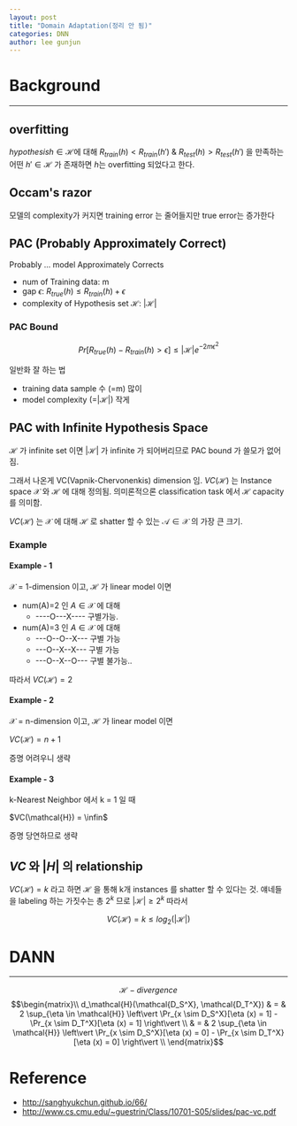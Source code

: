 ```yaml
---
layout: post
title: "Domain Adaptation(정리 안 됨)"
categories: DNN
author: lee gunjun
---
```


# Background
----

## overfitting
$hypothesis h \in \mathcal{H}$에 대해 $R_{train}(h) < R_{train}(h')\ \&\ R_{test}(h) > R_{test}(h')$ 을 만족하는 어떤 $h' \in \mathcal{H}$ 가 존재하면 $h$는 overfitting 되었다고 한다.

## Occam's razor
모델의 complexity가 커지면 training error 는 줄어들지만 true error는 증가한다

## PAC (Probably Approximately Correct)
Probably ... model Approximately Corrects

- num of Training data: m
- gap $\epsilon$: $R_{true}(h) \le R_{train}(h) + \epsilon$
- complexity of Hypothesis set $\mathcal{H}$: $\left\vert \mathcal{H} \right\vert$

### PAC Bound
 
$$Pr[R_{true}(h) - R_{train}(h) \gt \epsilon] \le \left\vert \mathcal{H} \right\vert e^{-2m\epsilon^2}$$

일반화 잘 하는 법
- training data sample 수 (=m) 많이
- model complexity (=$\vert \mathcal{H} \vert$) 작게 

## PAC with Infinite Hypothesis Space

$\mathcal{H}$ 가 infinite set 이면 $|\mathcal{H}|$ 가 infinite 가 되어버리므로 PAC bound 가 쓸모가 없어짐.

그래서 나온게 VC(Vapnik-Chervonenkis) dimension 임. $VC(\mathcal{H})$ 는 Instance space $\mathcal{X}$ 와 $\mathcal{H}$ 에 대해 정의됨. 의미론적으론 classification task 에서 $\mathcal{H}$ capacity 를 의미함.

$VC(\mathcal{H})$ 는 $\mathcal{X}$ 에 대해 $\mathcal{H}$ 로 shatter 할 수 있는 $\mathcal{A} \in \mathcal{X}$ 의 가장 큰 크기.

### Example

#### Example - 1

$\mathcal{X}$ = 1-dimension 이고, $\mathcal{H}$ 가 linear model 이면

* num(A)=2 인 $A \in \mathcal{X}$ 에 대해
    * ----O---X---- 구별가능.
* num(A)=3 인 $A \in \mathcal{X}$ 에 대해
    * ---O--O--X--- 구별 가능
    * ---O--X--X--- 구별 가능
    * ---O--X--O--- 구별 불가능..

따라서 $VC(\mathcal{H}) = 2$

#### Example - 2
$\mathcal{X}$ = n-dimension 이고, $\mathcal{H}$ 가 linear model 이면

$VC(\mathcal{H}) = n+1$

증명 어려우니 생략

#### Example - 3
k-Nearest Neighbor 에서 k = 1 일 때

$VC(\mathcal{H}) = \infin$

증명 당연하므로 생략

## $VC$ 와 $\vert H \vert$ 의 relationship

$VC(\mathcal{H}) = k$ 라고 하면 $\mathcal{H}$ 을 통해 k개 instances 를 shatter 할 수 있다는 것. 얘네들을 labeling 하는 가짓수는 총 $2^k$ 므로 $\vert \mathcal{H} \vert \ge 2^k$ 따라서 

$$VC(\mathcal{H}) = k \le log_2(\vert \mathcal{H} \vert)$$

# DANN
----

$$\mathcal{H}-divergence$$
$$\begin{matrix}\\
d_\mathcal{H}(\mathcal{D_S^X}, \mathcal{D_T^X}) & = & 2 \sup_{\eta \in \mathcal{H}} \left\vert \Pr_{x \sim D_S^X}[\eta (x) = 1] - \Pr_{x \sim D_T^X}[\eta (x) = 1] \right\vert \\
& = & 2 \sup_{\eta \in \mathcal{H}} \left\vert \Pr_{x \sim D_S^X}[\eta (x) = 0] - \Pr_{x \sim D_T^X}[\eta (x) = 0] \right\vert \\
\end{matrix}$$

# Reference

- http://sanghyukchun.github.io/66/
- http://www.cs.cmu.edu/~guestrin/Class/10701-S05/slides/pac-vc.pdf